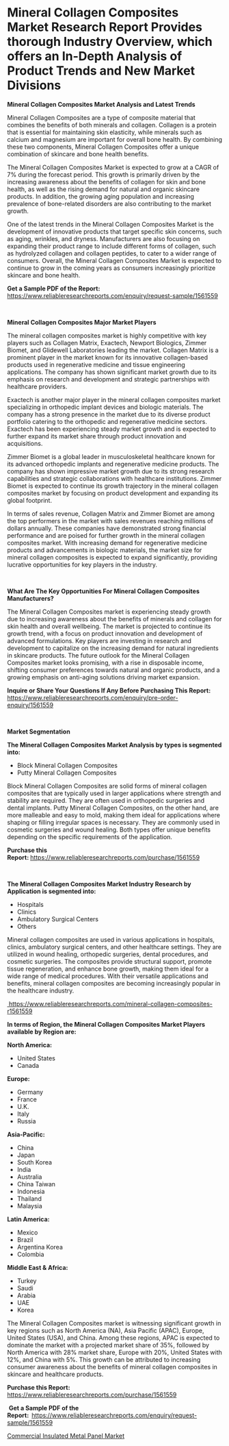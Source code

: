 <p><h1>Mineral Collagen Composites Market Research Report Provides thorough Industry Overview, which offers an In-Depth Analysis of Product Trends and New Market Divisions</h1></p><p><strong>Mineral Collagen Composites Market Analysis and Latest Trends</strong></p>
<p><p>Mineral Collagen Composites are a type of composite material that combines the benefits of both minerals and collagen. Collagen is a protein that is essential for maintaining skin elasticity, while minerals such as calcium and magnesium are important for overall bone health. By combining these two components, Mineral Collagen Composites offer a unique combination of skincare and bone health benefits.</p><p>The Mineral Collagen Composites Market is expected to grow at a CAGR of 7% during the forecast period. This growth is primarily driven by the increasing awareness about the benefits of collagen for skin and bone health, as well as the rising demand for natural and organic skincare products. In addition, the growing aging population and increasing prevalence of bone-related disorders are also contributing to the market growth.</p><p>One of the latest trends in the Mineral Collagen Composites Market is the development of innovative products that target specific skin concerns, such as aging, wrinkles, and dryness. Manufacturers are also focusing on expanding their product range to include different forms of collagen, such as hydrolyzed collagen and collagen peptides, to cater to a wider range of consumers. Overall, the Mineral Collagen Composites Market is expected to continue to grow in the coming years as consumers increasingly prioritize skincare and bone health.</p></p>
<p><strong>Get a Sample PDF of the Report:&nbsp;</strong> <a href="https://www.reliableresearchreports.com/enquiry/request-sample/1561559">https://www.reliableresearchreports.com/enquiry/request-sample/1561559</a></p>
<p>&nbsp;</p>
<p><strong>Mineral Collagen Composites Major Market Players</strong></p>
<p><p>The mineral collagen composites market is highly competitive with key players such as Collagen Matrix, Exactech, Newport Biologics, Zimmer Biomet, and Glidewell Laboratories leading the market. Collagen Matrix is a prominent player in the market known for its innovative collagen-based products used in regenerative medicine and tissue engineering applications. The company has shown significant market growth due to its emphasis on research and development and strategic partnerships with healthcare providers.</p><p>Exactech is another major player in the mineral collagen composites market specializing in orthopedic implant devices and biologic materials. The company has a strong presence in the market due to its diverse product portfolio catering to the orthopedic and regenerative medicine sectors. Exactech has been experiencing steady market growth and is expected to further expand its market share through product innovation and acquisitions.</p><p>Zimmer Biomet is a global leader in musculoskeletal healthcare known for its advanced orthopedic implants and regenerative medicine products. The company has shown impressive market growth due to its strong research capabilities and strategic collaborations with healthcare institutions. Zimmer Biomet is expected to continue its growth trajectory in the mineral collagen composites market by focusing on product development and expanding its global footprint.</p><p>In terms of sales revenue, Collagen Matrix and Zimmer Biomet are among the top performers in the market with sales revenues reaching millions of dollars annually. These companies have demonstrated strong financial performance and are poised for further growth in the mineral collagen composites market. With increasing demand for regenerative medicine products and advancements in biologic materials, the market size for mineral collagen composites is expected to expand significantly, providing lucrative opportunities for key players in the industry.</p></p>
<p>&nbsp;</p>
<p><strong>What Are The Key Opportunities For Mineral Collagen Composites Manufacturers?</strong></p>
<p><p>The Mineral Collagen Composites market is experiencing steady growth due to increasing awareness about the benefits of minerals and collagen for skin health and overall wellbeing. The market is projected to continue its growth trend, with a focus on product innovation and development of advanced formulations. Key players are investing in research and development to capitalize on the increasing demand for natural ingredients in skincare products. The future outlook for the Mineral Collagen Composites market looks promising, with a rise in disposable income, shifting consumer preferences towards natural and organic products, and a growing emphasis on anti-aging solutions driving market expansion.</p></p>
<p><strong>Inquire or Share Your Questions If Any Before Purchasing This Report:</strong> <a href="https://www.reliableresearchreports.com/enquiry/pre-order-enquiry/1561559">https://www.reliableresearchreports.com/enquiry/pre-order-enquiry/1561559</a></p>
<p>&nbsp;</p>
<p><strong>Market Segmentation</strong></p>
<p><strong>The Mineral Collagen Composites Market Analysis by types is segmented into:</strong></p>
<p><ul><li>Block Mineral Collagen Composites</li><li>Putty Mineral Collagen Composites</li></ul></p>
<p><p>Block Mineral Collagen Composites are solid forms of mineral collagen composites that are typically used in larger applications where strength and stability are required. They are often used in orthopedic surgeries and dental implants. Putty Mineral Collagen Composites, on the other hand, are more malleable and easy to mold, making them ideal for applications where shaping or filling irregular spaces is necessary. They are commonly used in cosmetic surgeries and wound healing. Both types offer unique benefits depending on the specific requirements of the application.</p></p>
<p><strong>Purchase this Report:&nbsp;</strong><a href="https://www.reliableresearchreports.com/purchase/1561559">https://www.reliableresearchreports.com/purchase/1561559</a></p>
<p>&nbsp;</p>
<p><strong>The Mineral Collagen Composites Market Industry Research by Application is segmented into:</strong></p>
<p><ul><li>Hospitals</li><li>Clinics</li><li>Ambulatory Surgical Centers</li><li>Others</li></ul></p>
<p><p>Mineral collagen composites are used in various applications in hospitals, clinics, ambulatory surgical centers, and other healthcare settings. They are utilized in wound healing, orthopedic surgeries, dental procedures, and cosmetic surgeries. The composites provide structural support, promote tissue regeneration, and enhance bone growth, making them ideal for a wide range of medical procedures. With their versatile applications and benefits, mineral collagen composites are becoming increasingly popular in the healthcare industry.</p></p>
<p><a href="https://www.reliableresearchreports.com/mineral-collagen-composites-r1561559">&nbsp;https://www.reliableresearchreports.com/mineral-collagen-composites-r1561559</a></p>
<p><strong>In terms of Region, the Mineral Collagen Composites Market Players available by Region are:</strong></p>
<p>
    <p> <strong> North America: </strong>
        <ul>
            <li>United States</li>
            <li>Canada</li>
        </ul>
        </p> 
    <p> <strong> Europe: </strong>
        <ul>
            <li>Germany</li>
            <li>France</li>
            <li>U.K.</li>
            <li>Italy</li>
            <li>Russia</li>
        </ul>
        </p> 
    <p> <strong> Asia-Pacific: </strong>
        <ul>
            <li>China</li>
            <li>Japan</li>
            <li>South Korea</li>
            <li>India</li>
            <li>Australia</li>
            <li>China Taiwan</li>
            <li>Indonesia</li>
            <li>Thailand</li>
            <li>Malaysia</li>
        </ul>
        </p> 
    <p> <strong> Latin America: </strong>
        <ul>
            <li>Mexico</li>
            <li>Brazil</li>
            <li>Argentina Korea</li>
            <li>Colombia</li>
        </ul>
        </p> 
    <p> <strong> Middle East & Africa: </strong>
        <ul>
            <li>Turkey</li>
            <li>Saudi</li>
            <li>Arabia</li>
            <li>UAE</li>
            <li>Korea</li>
        </ul>
    </p>
    </p>
<p><p>The Mineral Collagen Composites market is witnessing significant growth in key regions such as North America (NA), Asia Pacific (APAC), Europe, United States (USA), and China. Among these regions, APAC is expected to dominate the market with a projected market share of 35%, followed by North America with 28% market share, Europe with 20%, United States with 12%, and China with 5%. This growth can be attributed to increasing consumer awareness about the benefits of mineral collagen composites in skincare and healthcare products.</p></p>
<p><strong>Purchase this Report: </strong><a href="https://www.reliableresearchreports.com/purchase/1561559">https://www.reliableresearchreports.com/purchase/1561559</a></p>
<p>&nbsp;<strong>Get a Sample PDF of the Report:&nbsp;&nbsp;</strong><a href="https://www.reliableresearchreports.com/enquiry/request-sample/1561559">https://www.reliableresearchreports.com/enquiry/request-sample/1561559</a></p>
<p><strong></strong></p>
<p><p><a href="https://spotless-saver-8fd.notion.site/Commercial-Insulated-Metal-Panel-Market-Report-Reveals-the-Latest-Trends-And-Growth-Opportunities-of-84ea40ccafeb4f0c9b58ea5403d5be67">Commercial Insulated Metal Panel Market</a></p></p>